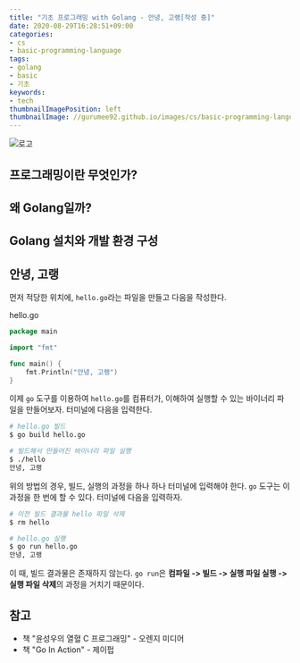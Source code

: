```yaml
---
title: "기초 프로그래밍 with Golang - 안녕, 고랭[작성 중]"
date: 2020-08-29T16:28:51+09:00
categories:
- cs
- basic-programming-language
tags:
- golang
- basic
- 기초
keywords:
- tech
thumbnailImagePosition: left
thumbnailImage: //gurumee92.github.io/images/cs/basic-programming-language/logo.png
---
```


<!--more-->
![로고](/images/cs/basic-programming-language/logo.png)


## 프로그래밍이란 무엇인가?

## 왜 Golang일까?

## Golang 설치와 개발 환경 구성

## 안녕, 고랭

먼저 적당한 위치에, `hello.go`라는 파일을 만들고 다음을 작성한다.

hello.go
```go
package main

import "fmt"

func main() {
    fmt.Println("안녕, 고랭")
}
```

이제 `go` 도구를 이용하여 `hello.go`를 컴퓨터가, 이해하여 실행할 수 있는 바이너리 파일을 만들어보자. 터미널에 다음을 입력한다.

```bash
# hello.go 빌드
$ go build hello.go

# 빌드해서 만들어진 바이너리 파일 실행
$ ./hello
안녕, 고랭
```

위의 방법의 경우, 빌드, 실행의 과정을 하나 하나 터미널에 입력해야 한다. `go` 도구는 이 과정을 한 번에 할 수 있다. 터미널에 다음을 입력하자.

```bash
# 이전 빌드 결과물 hello 파일 삭제
$ rm hello

# hello.go 실행
$ go run hello.go
안녕, 고랭
```

이 때, 빌드 결과물은 존재하지 않는다. `go run`은 **컴파일 -> 빌드 -> 실행 파일 실행 -> 실행 파일 삭제**의 과정을 거치기 때문이다.

## 참고

* 책 "윤성우의 열혈 C 프로그래밍" - 오렌지 미디어
* 책 "Go In Action" - 제이펍
